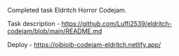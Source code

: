 Сompleted task Eldritch Horror Codejam. 

Task description - https://github.com/Luffi2539/eldritch-codejam/blob/main/README.md

Deploy - https://oibioib-codejam-eldritch.netlify.app/
